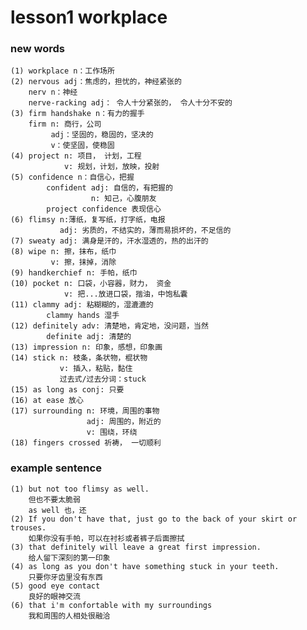 # lesson1 workplace
### new words
    (1) workplace n：工作场所
    (2) nervous adj：焦虑的，担忧的，神经紧张的
        nerv n：神经
        nerve-racking adj： 令人十分紧张的， 令人十分不安的
    (3) firm handshake n：有力的握手
        firm n: 商行，公司
             adj：坚固的，稳固的，坚决的
             v：使坚固，使稳固
    (4) project n: 项目， 计划，工程
                v: 规划，计划，放映，投射
    (5) confidence n：自信心，把握
            confident adj: 自信的，有把握的
                      n: 知己，心腹朋友
            project confidence 表现信心
    (6) flimsy n:薄纸，复写纸，打字纸，电报 
               adj: 劣质的，不结实的，薄而易损坏的，不足信的
    (7) sweaty adj: 满身是汗的，汗水湿透的，热的出汗的
    (8) wipe n: 擦，抹布，纸巾
             v: 擦，抹掉，消除
    (9) handkerchief n: 手帕，纸巾
    (10) pocket n: 口袋，小容器，财力， 资金
                v: 把...放进口袋，揩油，中饱私囊
    (11) clammy adj: 粘糊糊的，湿漉漉的
            clammy hands 湿手
    (12) definitely adv: 清楚地，肯定地，没问题，当然
            definite adj: 清楚的
    (13) impression n: 印象，感想，印象画
    (14) stick n: 枝条，条状物，棍状物
               v: 插入，粘贴，黏住
               过去式/过去分词：stuck
    (15) as long as conj: 只要
    (16) at ease 放心
    (17) surrounding n: 环境，周围的事物
                     adj: 周围的，附近的
                     v: 围绕，环绕
    (18) fingers crossed 祈祷， 一切顺利
### example sentence
    (1) but not too flimsy as well.
        但也不要太脆弱
        as well 也，还
    (2) If you don't have that, just go to the back of your skirt or trouses.
        如果你没有手帕，可以在衬衫或者裤子后面擦拭
    (3) that definitely will leave a great first impression.
        给人留下深刻的第一印象
    (4) as long as you don't have something stuck in your teeth.
        只要你牙齿里没有东西 
    (5) good eye contact
        良好的眼神交流
    (6) that i'm confortable with my surroundings
        我和周围的人相处很融洽

    



